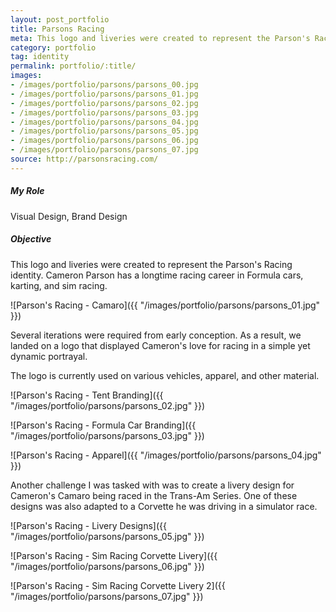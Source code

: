 ```yaml
---
layout: post_portfolio
title: Parsons Racing
meta: This logo and liveries were created to represent the Parson's Racing identity. Cameron Parson has a longtime racing career in Formula cars, karting, and sim racing.
category: portfolio
tag: identity
permalink: portfolio/:title/
images: 
- /images/portfolio/parsons/parsons_00.jpg
- /images/portfolio/parsons/parsons_01.jpg
- /images/portfolio/parsons/parsons_02.jpg
- /images/portfolio/parsons/parsons_03.jpg
- /images/portfolio/parsons/parsons_04.jpg
- /images/portfolio/parsons/parsons_05.jpg
- /images/portfolio/parsons/parsons_06.jpg
- /images/portfolio/parsons/parsons_07.jpg
source: http://parsonsracing.com/
---
```


##### My Role

Visual Design, Brand Design

##### Objective

This logo and liveries were created to represent the Parson's Racing identity. Cameron Parson has a longtime racing career in Formula cars, karting, and sim racing.

![Parson's Racing - Camaro]({{ "/images/portfolio/parsons/parsons_01.jpg" }})

Several iterations were required from early conception. As a result, we landed on a logo that displayed Cameron's love for racing in a simple yet dynamic portrayal.

The logo is currently used on various vehicles, apparel, and other material.

![Parson's Racing - Tent Branding]({{ "/images/portfolio/parsons/parsons_02.jpg" }})

![Parson's Racing - Formula Car Branding]({{ "/images/portfolio/parsons/parsons_03.jpg" }})

![Parson's Racing - Apparel]({{ "/images/portfolio/parsons/parsons_04.jpg" }})

Another challenge I was tasked with was to create a livery design for Cameron's Camaro being raced in the Trans-Am Series. One of these designs was also adapted to a Corvette he was driving in a simulator race.

![Parson's Racing - Livery Designs]({{ "/images/portfolio/parsons/parsons_05.jpg" }})

![Parson's Racing - Sim Racing Corvette Livery]({{ "/images/portfolio/parsons/parsons_06.jpg" }})

![Parson's Racing - Sim Racing Corvette Livery 2]({{ "/images/portfolio/parsons/parsons_07.jpg" }})
